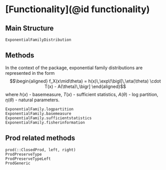 # [Functionality](@id functionality)

## Main Structure
```@docs
ExponentialFamilyDistribution
```

## Methods

In the context of the package, exponential family distributions are represented in the form 
$$\begin{aligned}
f_X(x\mid\theta) = h(x)\,\exp\!\bigl[\,\eta(\theta) \cdot T(x) - A(\theta)\,\bigr]
\end{aligned}$$
where $h(x)$ - basemeasure, $T(x)$ - sufficient statistics, $A(\theta)$ - log partition, $\eta(\theta)$ - natural parameters.

```@docs
ExponentialFamily.logpartition
ExponentialFamily.basemeasure
ExponentialFamily.sufficientstatistics
ExponentialFamily.fisherinformation
```

## Prod related methods

```@docs
prod(::ClosedProd, left, right)
ProdPreserveType
ProdPreserveTypeLeft
ProdGeneric
```